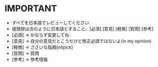 # IMPORTANT
- すべてを日本語でレビューしてください
- 接頭辞は次のように日本語とすること、[必須] [意見] [軽微] [質問] [参考]
- [必須] → かならず変更してね
- [意見] → 自分の意見だとこうだけど修正必須ではないよ(in my opinion)
- [軽微] → ささいな指摘(nitpick)
- [質問] → 質問
- [参考] → 参考情報
